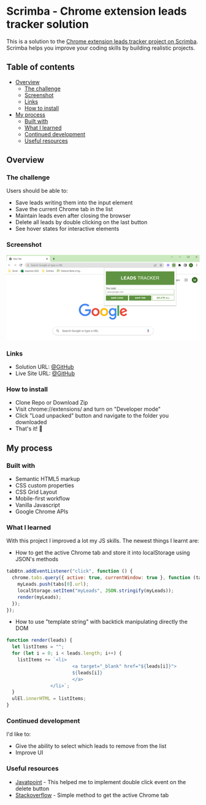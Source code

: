# Scrimba - Chrome extension leads tracker solution

This is a solution to the [Chrome extension leads tracker project on Scrimba](https://scrimba.com/learn/learnjavascript/). Scrimba helps you improve your coding skills by building realistic projects.

## Table of contents
- [Overview](#overview)
  - [The challenge](#the-challenge)
  - [Screenshot](#screenshot)
  - [Links](#links)
  - [How to install](#how-to-install)
- [My process](#my-process)
  - [Built with](#built-with)
  - [What I learned](#what-i-learned)
  - [Continued development](#continued-development)
  - [Useful resources](#useful-resources)

## Overview

### The challenge

Users should be able to:

- Save leads writing them into the input element
- Save the current Chrome tab in the list
- Maintain leads even after closing the browser
- Delete all leads by double clicking on the last button
- See hover states for interactive elements

### Screenshot

![screenshot](./screenshots/screenshot.png)

### Links

- Solution URL: [@GitHub]()
- Live Site URL: [@GitHub]()

### How to install

- Clone Repo or Download Zip
- Visit chrome://extensions/ and turn on "Developer mode"
- Click "Load unpacked" button and navigate to the folder you downloaded
- That's it! 🎉

## My process

### Built with

- Semantic HTML5 markup
- CSS custom properties
- CSS Grid Layout
- Mobile-first workflow
- Vanilla Javascript
- Google Chrome APIs

### What I learned

With this project I improved a lot my JS skills. The newest things I learnt are:

- How to get the active Chrome tab and store it into localStorage using JSON's methods

```js
tabBtn.addEventListener("click", function () {
  chrome.tabs.query({ active: true, currentWindow: true }, function (tabs) {
    myLeads.push(tabs[0].url);
    localStorage.setItem("myLeads", JSON.stringify(myLeads));
    render(myLeads);
  });
});
```

- How to use "template string" with backtick manipulating directly the DOM

```js
function render(leads) {
  let listItems = "";
  for (let i = 0; i < leads.length; i++) {
    listItems += `<li>
                        <a target="_blank" href="${leads[i]}">
                        ${leads[i]}
                        </a>
                </li>`;
  }
  ulEl.innerHTML = listItems;
}
```

### Continued development

I'd like to:

- Give the ability to select which leads to remove from the list
- Improve UI

### Useful resources

- [Javatpoint](https://www.javatpoint.com/javascript-dblclick-event) - This helped me to implement double click event on the delete button
- [Stackoverflow](https://stackoverflow.com/questions/6718256/how-do-you-use-chrome-tabs-getcurrent-to-get-the-page-object-in-a-chrome-extensi) - Simple method to get the active Chrome tab

